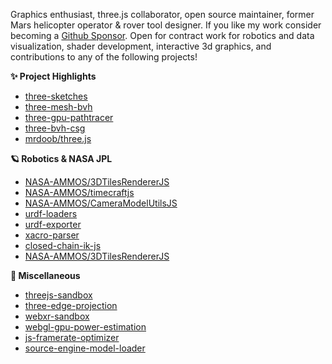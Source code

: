 Graphics enthusiast, three.js collaborator, open source maintainer, former Mars helicopter operator & rover tool designer. If you like my work consider becoming a [Github Sponsor](https://github.com/sponsors/gkjohnson). Open for contract work for robotics and data visualization, shader development, interactive 3d graphics, and contributions to any of the following projects!

**✨ Project Highlights**

- [three-sketches](https://github.com/gkjohnson/three-sketches)
- [three-mesh-bvh](https://github.com/gkjohnson/three-mesh-bvh)
- [three-gpu-pathtracer](https://github.com/gkjohnson/three-gpu-pathtracer)
- [three-bvh-csg](https://github.com/gkjohnson/three-bvh-csg)
- [mrdoob/three.js](https://github.com/mrdoob/three.js)

**🪐 Robotics & NASA JPL**
- [NASA-AMMOS/3DTilesRendererJS](https://github.com/NASA-AMMOS/3DTilesRendererJS)
- [NASA-AMMOS/timecraftjs](https://github.com/NASA-AMMOS/timecraftjs)
- [NASA-AMMOS/CameraModelUtilsJS](https://github.com/NASA-AMMOS/CameraModelUtilsJS)
- [urdf-loaders](https://github.com/gkjohnson/urdf-loaders)
- [urdf-exporter](https://github.com/gkjohnson/urdf-exporter-js)
- [xacro-parser](https://github.com/gkjohnson/xacro-parser)
- [closed-chain-ik-js](https://github.com/gkjohnson/closed-chain-ik-js)
- [NASA-AMMOS/3DTilesRendererJS](https://github.com/gkjohnson/three-geojson)

**🌱 Miscellaneous**
- [threejs-sandbox](https://github.com/gkjohnson/threejs-sandbox)
- [three-edge-projection](https://github.com/gkjohnson/three-edge-projection)
- [webxr-sandbox](https://github.com/gkjohnson/webxr-sandbox)
- [webgl-gpu-power-estimation](https://github.com/gkjohnson/webgl-gpu-power-estimation)
- [js-framerate-optimizer](https://github.com/gkjohnson/js-framerate-optimizer)
- [source-engine-model-loader](https://github.com/gkjohnson/source-engine-model-loader)

<!--
**gkjohnson/gkjohnson** is a ✨ _special_ ✨ repository because its `README.md` (this file) appears on your GitHub profile.

Here are some ideas to get you started:

- 🔭 I’m currently working on ...
- 🌱 I’m currently learning ...
- 👯 I’m looking to collaborate on ...
- 🤔 I’m looking for help with ...
- 💬 Ask me about ...
- 📫 How to reach me: ...
- 😄 Pronouns: ...
- ⚡ Fun fact: ...
-->
